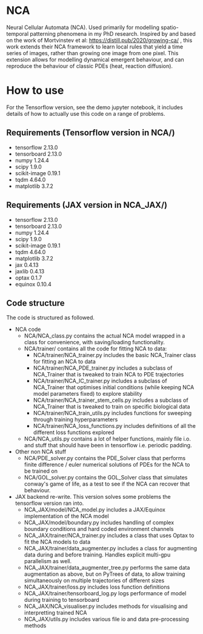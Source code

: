# NCA
Neural Cellular Automata (NCA). Used primarily for modelling spatio-temporal patterning phenomena in my PhD research. Inspired by and based on the work of Mortvinstev et al: https://distill.pub/2020/growing-ca/ , this work extends their NCA framework to learn local rules that yield a time series of images, rather than growing one image from one pixel. This extension allows for modelling dynamical emergent behaviour, and can reproduce the behaviour of classic PDEs (heat, reaction diffusion).

# How to use
For the Tensorflow version, see the demo jupyter notebook, it includes details of how to actually use this code on a range of problems. 

## Requirements (Tensorflow version in NCA/)
 - tensorflow 2.13.0
 - tensorboard 2.13.0
 - numpy 1.24.4
 - scipy 1.9.0
 - scikit-image 0.19.1
 - tqdm 4.64.0
 - matplotlib 3.7.2
## Requirements (JAX version in NCA_JAX/)
 - tensorflow 2.13.0
 - tensorboard 2.13.0
 - numpy 1.24.4
 - scipy 1.9.0
 - scikit-image 0.19.1
 - tqdm 4.64.0
 - matplotlib 3.7.2
 - jax 0.4.13
 - jaxlib 0.4.13
 - optax 0.1.7
 - equinox 0.10.4

## Code structure
The code is structured as followed.
- NCA code
  - NCA/NCA_class.py contains the actual NCA model wrapped in a class for convenience, with saving/loading functionality.
  - NCA/trainer/ contains all the code for fitting NCA to data:
    - NCA/trainer/NCA_trainer.py includes the basic NCA_Trainer class for fitting an NCA to data
    - NCA/trainer/NCA_PDE_trainer.py includes a subclass of NCA_Trainer that is tweaked to train NCA to PDE trajectories
    - NCA/trainer/NCA_IC_trainer.py includes a subclass of NCA_Trainer that optimises initial conditions (while keeping NCA model parameters fixed) to explore stability
    - NCA/trainer/NCA_trainer_stem_cells.py includes a subclass of NCA_Trainer that is tweaked to train on specific biological data
    - NCA/trainer/NCA_train_utils.py includes functions for sweeping through training hyperparameters
    - NCA/trainer/NCA_loss_functions.py includes definitions of all the different loss functions explored
  - NCA/NCA_utils.py contains a lot of helper functions, mainly file i.o. and stuff that should have been in tensorflow i.e. periodic padding.
- Other non NCA stuff
  - NCA/PDE_solver.py contains the PDE_Solver class that performs finite difference / euler numerical solutions of PDEs for the NCA to be trained on
  - NCA/GOL_solver.py contains the GOL_Solver class that simulates conway's game of life, as a test to see if the NCA can recover that behaviour.
- JAX backend re-write. This version solves some problems the tensorflow version ran into.
  - NCA_JAX/model/NCA_model.py includes a JAX/Equinox implementation of the NCA model
  - NCA_JAX/model/boundary.py includes handling of complex boundary conditions and hard coded environment channels
  - NCA_JAX/trainer/NCA_trainer.py includes a class that uses Optax to fit the NCA models to data
  - NCA_JAX/trainer/data_augmenter.py includes a class for augmenting data during and before training. Handles explicit multi-gpu parallelism as well.
  - NCA_JAX/trainer/data_augmenter_tree.py performs the same data augmentation as above, but on PyTrees of data, to allow training simultaneously on multiple trajectories of different sizes
  - NCA_JAX/trainer/loss.py includes loss function definitions
  - NCA_JAX/trainer/tensorboard_log.py logs performance of model during training to tensorboard
  - NCA_JAX/NCA_visualiser.py includes methods for visualising and interpretting trained NCA
  - NCA_JAX/utils.py includes various file io and data pre-processing methods
